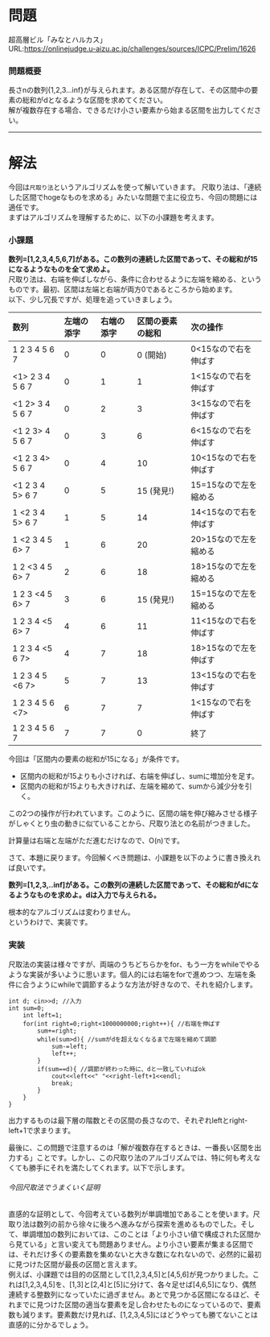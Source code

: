 # 問題
超高層ビル「みなとハルカス」    
URL:https://onlinejudge.u-aizu.ac.jp/challenges/sources/ICPC/Prelim/1626  

### 問題概要
長さnの数列{1,2,3...inf}が与えられます。ある区間が存在して、その区間中の要素の総和がdとなるような区間を求めてください。  
解が複数存在する場合、できるだけ小さい要素から始まる区間を出力してください。  

---

# 解法
今回は`尺取り法`というアルゴリズムを使って解いていきます。
尺取り法は、「連続した区間でhogeなものを求める」みたいな問題で主に役立ち、今回の問題には適任です。  
まずはアルゴリズムを理解するために、以下の小課題を考えます。
### 小課題
**数列=[1,2,3,4,5,6,7]がある。この数列の連続した区間であって、その総和が15になるようなものを全て求めよ。**  
尺取り法は、右端を伸ばしながら、条件に合わせるように左端を縮める、というものです。最初、区間は左端と右端が両方0であるところから始めます。  
以下、少し冗長ですが、処理を追っていきましょう。  

| 数列 | 左端の添字 | 右端の添字 | 区間の要素の総和 |  次の操作|  
|:----|:----|:----|:----|:---|  
| 1 2 3 4 5 6 7    | 0| 0 | 0 (開始)| 0<15なので右を伸ばす|  
| <1> 2 3 4 5 6 7  | 0 | 1 | 1 | 1<15なので右を伸ばす|  
|<1 2> 3 4 5 6 7  |0 |2| 3 | 3<15なので右を伸ばす|  
|<1 2 3> 4 5 6 7  |0 |3 |6|6<15なので右を伸ばす|  
|<1 2 3 4> 5 6 7  |0 |4 |10|10<15なので右を伸ばす|
|<1 2 3 4 5> 6 7  |0 |5 |15 (発見!)|15=15なので左を縮める|  
|1 <2 3 4 5> 6 7  |1 |5 |14|14<15なので右を伸ばす|  
|1 <2 3 4 5 6> 7  |1 |6 |20|20>15なので左を縮める|  
|1 2 <3 4 5 6> 7  |2 |6 |18|18>15なので左を縮める|  
|1 2 3 <4 5 6> 7  |3 |6 |15 (発見!)|15=15なので左を縮める|  
|1 2 3 4 <5 6> 7  |4 |6 |11|11<15なので右を伸ばす|  
|1 2 3 4 <5 6 7>  |4 |7 |18|18>15なので左を伸ばす|  
|1 2 3 4 5 <6 7>  |5 |7 |13|13<15なので右を伸ばす|  
|1 2 3 4 5 6 <7>  |6 |7 |7|1<15なので右を伸ばす|  
|1 2 3 4 5 6 7    |7 |7 |0|終了|  

今回は「区間内の要素の総和が15になる」が条件です。  
* 区間内の総和が15よりも小さければ、右端を伸ばし、sumに増加分を足す。  
* 区間内の総和が15よりも大きければ、左端を縮めて、sumから減少分を引く。  

この2つの操作が行われています。このように、区間の端を伸び縮みさせる様子がしゃくとり虫の動きに似ていることから、尺取り法との名前がつきました。  

計算量は右端と左端がただ進むだけなので、O(n)です。

さて、本題に戻ります。今回解くべき問題は、小課題を以下のように書き換えれば良いです。  

**数列=[1,2,3,..inf]がある。この数列の連続した区間であって、その総和がdになるようなものを求めよ。dは入力で与えられる。**  

根本的なアルゴリズムは変わりません。  
というわけで、実装です。  

### 実装
尺取法の実装は様々ですが、両端のうちどちらかをfor、もう一方をwhileでやるような実装が多いように思います。個人的には右端をforで進めつつ、左端を条件に合うようにwhileで調節するような方法が好きなので、それを紹介します。  
~~~
int d; cin>>d; //入力
int sum=0;
    int left=1;
    for(int right=0;right<1000000000;right++){ //右端を伸ばす
        sum+=right;
        while(sum>d){ //sumがdを超えなくなるまで左端を縮めて調節
            sum-=left;
            left++;
        }
        if(sum==d){ //調節が終わった時に、dと一致していればok
            cout<<left<<" "<<right-left+1<<endl;
            break;
        }
    }
}
~~~  
出力するものは最下層の階数とその区間の長さなので、それぞれleftとright-left+1で求まります。  

最後に、この問題で注意するのは「解が複数存在するときは、一番長い区間を出力する」ことです。しかし、この尺取り法のアルゴリズムでは、特に何も考えなくても勝手にそれを満たしてくれます。以下で示します。  
###### 今回尺取法でうまくいく証明
直感的な証明として、今回考えている数列が単調増加であることを使います。尺取り法は数列の前から徐々に後ろへ進みながら探索を進めるものでした。そして、単調増加の数列においては、このことは「より小さい値で構成された区間から見ている」と言い変えても問題ありません。より小さい要素が集まる区間では、それだけ多くの要素数を集めないと大きな数になれないので、必然的に最初に見つけた区間が最長の区間と言えます。  
例えば、小課題では目的の区間として[1,2,3,4,5]と[4,5,6]が見つかりました。これは[1,2,3,4,5]を、[1,3]と[2,4]と[5]に分けて、各々足せば[4,6,5]になり、偶然連続する整数列になっていたに過ぎません。あとで見つかる区間になるほど、それまでに見つけた区間の適当な要素を足し合わせたものになっているので、要素数も減ります。要素数だけ見れば、[1,2,3,4,5]にはどうやっても勝てないことは直感的に分かるでしょう。




